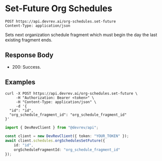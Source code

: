 # Set-Future Org Schedules

```http
POST https://api.devrev.ai/org-schedules.set-future
Content-Type: application/json
```

Sets next organization schedule fragment which must begin the day the
last existing fragment ends.




## Response Body

- 200: Success.

## Examples

```shell
curl -X POST https://api.devrev.ai/org-schedules.set-future \
     -H "Authorization: Bearer <token>" \
     -H "Content-Type: application/json" \
     -d '{
  "id": "id",
  "org_schedule_fragment_id": "org_schedule_fragment_id"
}'
```

```typescript
import { DevRevClient } from "@devrev/api";

const client = new DevRevClient({ token: "YOUR_TOKEN" });
await client.schedules.orgSchedulesSetFuture({
    id: "id",
    orgScheduleFragmentId: "org_schedule_fragment_id"
});

```